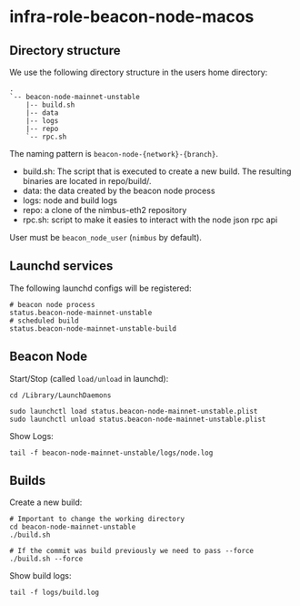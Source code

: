 # infra-role-beacon-node-macos

## Directory structure

We use the following directory structure in the users home directory:

```
.
`-- beacon-node-mainnet-unstable
    |-- build.sh
    |-- data
    |-- logs
    |-- repo
    `-- rpc.sh
```

The naming pattern is `beacon-node-{network}-{branch}`.

- build.sh: The script that is executed to create a new build. The resulting
  binaries are located in repo/build/.
- data: the data created by the beacon node process
- logs: node and build logs
- repo: a clone of the nimbus-eth2 repository
- rpc.sh: script to make it easies to interact with the node json rpc api

User must be `beacon_node_user` (`nimbus` by default).

## Launchd services

The following launchd configs will be registered:

```
# beacon node process
status.beacon-node-mainnet-unstable
# scheduled build
status.beacon-node-mainnet-unstable-build
```

## Beacon Node

Start/Stop (called `load/unload` in launchd):

```
cd /Library/LaunchDaemons

sudo launchctl load status.beacon-node-mainnet-unstable.plist
sudo launchctl unload status.beacon-node-mainnet-unstable.plist
```

Show Logs:

```
tail -f beacon-node-mainnet-unstable/logs/node.log
```

## Builds

Create a new build:

```
# Important to change the working directory
cd beacon-node-mainnet-unstable
./build.sh

# If the commit was build previously we need to pass --force
./build.sh --force
```

Show build logs:

```
tail -f logs/build.log
```

